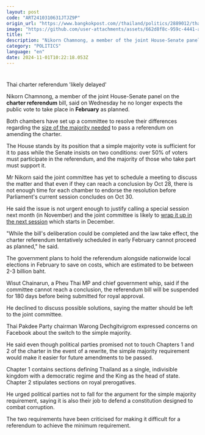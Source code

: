 ```yaml
---
layout: post
code: "ART2410310631JTJZ9P"
origin_url: "https://www.bangkokpost.com//thailand/politics/2889012/thai-charter-referendum-likely-delayed"
image: "https://github.com/user-attachments/assets/662d8f8c-959c-4441-a112-0a823963bed1"
title: ""
description: "Nikorn Chamnong, a member of the joint House-Senate panel on the  charter referendum  bill, said on Wednesday he no longer expects the public vote to take place in  February  as planned."
category: "POLITICS"
language: "en"
date: 2024-11-01T10:22:18.053Z
---
```


# 

Thai charter referendum 'likely delayed'

Nikorn Chamnong, a member of the joint House-Senate panel on the **charter referendum** bill, said on Wednesday he no longer expects the public vote to take place in **February** as planned.

Both chambers have set up a committee to resolve their differences regarding the [size of the majority needed](https://www.bangkokpost.com/opinion/opinion/2886723/pheu-thai-faces-majority-test) to pass a referendum on amending the charter.

The House stands by its position that a simple majority vote is sufficient for it to pass while the Senate insists on two conditions: over 50% of voters must participate in the referendum, and the majority of those who take part must support it.

Mr Nikorn said the joint committee has yet to schedule a meeting to discuss the matter and that even if they can reach a conclusion by Oct 28, there is not enough time for each chamber to endorse the resolution before Parliament's current session concludes on Oct 30.

He said the issue is not urgent enough to justify calling a special session next month (in November) and the joint committee is likely to [wrap it up in the next session](https://www.bangkokpost.com/thailand/general/2885606/mps-senators-eye-december-joint-sitting) which starts in December.

"While the bill's deliberation could be completed and the law take effect, the charter referendum tentatively scheduled in early February cannot proceed as planned," he said.

The government plans to hold the referendum alongside nationwide local elections in February to save on costs, which are estimated to be between 2-3 billion baht.

Wisut Chainarun, a Pheu Thai MP and chief government whip, said if the committee cannot reach a conclusion, the referendum bill will be suspended for 180 days before being submitted for royal approval.

He declined to discuss possible solutions, saying the matter should be left to the joint committee.

Thai Pakdee Party chairman Warong Dechgitvigrom expressed concerns on Facebook about the switch to the simple majority.

He said even though political parties promised not to touch Chapters 1 and 2 of the charter in the event of a rewrite, the simple majority requirement would make it easier for future amendments to be passed.

Chapter 1 contains sections defining Thailand as a single, indivisible kingdom with a democratic regime and the King as the head of state. Chapter 2 stipulates sections on royal prerogatives. 

He urged political parties not to fall for the argument for the simple majority requirement, saying it is also their job to defend a constitution designed to combat corruption.

The two requirements have been criticised for making it difficult for a referendum to achieve the minimum requirement.